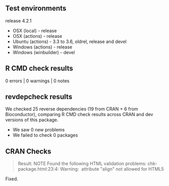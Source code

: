 ## Test environments

release 4.2.1

* OSX (local) - release
* OSX (actions) - release
* Ubuntu (actions) - 3.3 to 3.6, oldrel, release and devel
* Windows (actions) - release
* Windows (winbuilder) - devel

## R CMD check results

0 errors | 0 warnings | 0 notes

## revdepcheck results

We checked 25 reverse dependencies (19 from CRAN + 6 from Bioconductor), comparing R CMD check results across CRAN and dev versions of this package.

 * We saw 0 new problems
 * We failed to check 0 packages
 
## CRAN Checks
 
> Result: NOTE 
>    Found the following HTML validation problems:
>    chk-package.html:23:4: Warning: <img> attribute "align" not allowed for HTML5 

Fixed.
